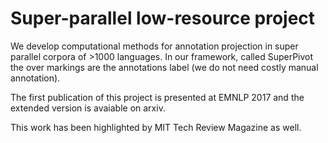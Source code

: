 # Super-parallel low-resource project

We develop computational methods for annotation projection in super parallel corpora of >1000 languages.
In our framework, called SuperPivot the over markings are the annotations label (we do not need costly manual annotation).

The first publication of this project is presented at EMNLP 2017 and the extended version is avaiable on arxiv.

This work has been highlighted by MIT Tech Review Magazine as well.





